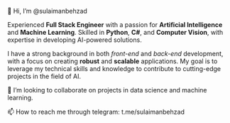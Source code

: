 👋 Hi, I’m @sulaimanbehzad

Experienced **Full Stack Engineer** with a passion for **Artificial Intelligence** and **Machine Learning**. Skilled in **Python**, **C#**, and **Computer Vision**, with expertise in developing AI-powered solutions. 

I have a strong background in both *front-end* and *back-end* development, with a focus on creating **robust** and **scalable** applications. My goal is to leverage my technical skills and knowledge to contribute to cutting-edge projects in the field of AI.

  
💞️ I’m looking to collaborate on projects in data science and machine learning.

📫 How to reach me through telegram: t.me/sulaimanbehzad 

<!---
sulaimanbehzad/sulaimanbehzad is a ✨ special ✨ repository because its `README.md` (this file) appears on your GitHub profile.
You can click the Preview link to take a look at your changes.
--->
